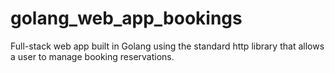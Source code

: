 # golang_web_app_bookings
Full-stack web app built in Golang using the standard http library that allows a user to manage booking reservations.
